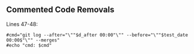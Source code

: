 ## Commented Code Removals

Lines 47-48:
```
#cmd="git log --after="\""$d_after 00:00"\"" --before="\""$test_date 00:00$"\"" --merges"
#echo "cmd: $cmd"
```
